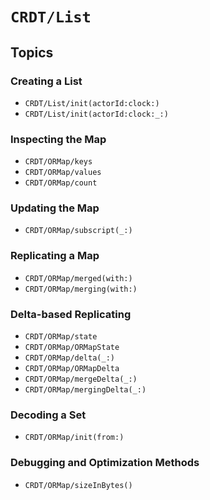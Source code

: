 # ``CRDT/List``

## Topics

### Creating a List

- ``CRDT/List/init(actorId:clock:)``
- ``CRDT/List/init(actorId:clock:_:)``

### Inspecting the Map

- ``CRDT/ORMap/keys``
- ``CRDT/ORMap/values``
- ``CRDT/ORMap/count``

### Updating the Map

- ``CRDT/ORMap/subscript(_:)``

### Replicating a Map

- ``CRDT/ORMap/merged(with:)``
- ``CRDT/ORMap/merging(with:)``

### Delta-based Replicating

- ``CRDT/ORMap/state``
- ``CRDT/ORMap/ORMapState``
- ``CRDT/ORMap/delta(_:)``
- ``CRDT/ORMap/ORMapDelta``
- ``CRDT/ORMap/mergeDelta(_:)``
- ``CRDT/ORMap/mergingDelta(_:)``

### Decoding a Set

- ``CRDT/ORMap/init(from:)``

### Debugging and Optimization Methods

- ``CRDT/ORMap/sizeInBytes()``
